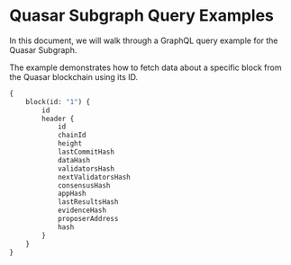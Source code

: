 # Quasar Subgraph Query Examples

In this document, we will walk through a GraphQL query example for the Quasar Subgraph.

The example demonstrates how to fetch data about a specific block from the Quasar blockchain using its ID.

```graphql
{
    block(id: "1") {
        id
        header {
            id
            chainId
            height
            lastCommitHash
            dataHash
            validatorsHash
            nextValidatorsHash
            consensusHash
            appHash
            lastResultsHash
            evidenceHash
            proposerAddress
            hash
        }
    }
}
```